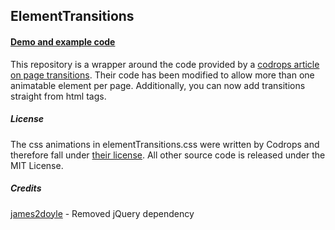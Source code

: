 ## ElementTransitions

#### [Demo and example code](http://dan-silver.github.io/ElementTransitions/)

This repository is a wrapper around the code provided by a [codrops article on page transitions](http://tympanus.net/codrops/2013/05/07/a-collection-of-page-transitions/).  Their code has been modified to allow more than one animatable element per page.  Additionally, you can now add transitions straight from html tags.

##### License
The css animations in elementTransitions.css were written by Codrops and therefore fall under [their license](http://tympanus.net/codrops/licensing/).  All other source code is released under the MIT License.


##### Credits

[james2doyle](https://github.com/james2doyle) - Removed jQuery dependency

